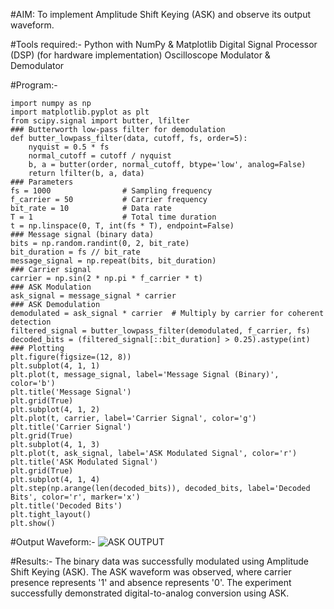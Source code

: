 #AIM:
To implement Amplitude Shift Keying (ASK) and observe its output waveform.

#Tools required:-
Python with NumPy & Matplotlib Digital Signal Processor (DSP) (for hardware implementation) Oscilloscope Modulator & Demodulator

#Program:-
```
import numpy as np
import matplotlib.pyplot as plt
from scipy.signal import butter, lfilter
### Butterworth low-pass filter for demodulation
def butter_lowpass_filter(data, cutoff, fs, order=5):
    nyquist = 0.5 * fs
    normal_cutoff = cutoff / nyquist
    b, a = butter(order, normal_cutoff, btype='low', analog=False)
    return lfilter(b, a, data)
### Parameters
fs = 1000                # Sampling frequency
f_carrier = 50           # Carrier frequency
bit_rate = 10            # Data rate
T = 1                    # Total time duration
t = np.linspace(0, T, int(fs * T), endpoint=False)
### Message signal (binary data)
bits = np.random.randint(0, 2, bit_rate)
bit_duration = fs // bit_rate
message_signal = np.repeat(bits, bit_duration)
### Carrier signal
carrier = np.sin(2 * np.pi * f_carrier * t)
### ASK Modulation
ask_signal = message_signal * carrier
### ASK Demodulation
demodulated = ask_signal * carrier  # Multiply by carrier for coherent detection
filtered_signal = butter_lowpass_filter(demodulated, f_carrier, fs)
decoded_bits = (filtered_signal[::bit_duration] > 0.25).astype(int)
### Plotting
plt.figure(figsize=(12, 8))
plt.subplot(4, 1, 1)
plt.plot(t, message_signal, label='Message Signal (Binary)', color='b')
plt.title('Message Signal')
plt.grid(True)
plt.subplot(4, 1, 2)
plt.plot(t, carrier, label='Carrier Signal', color='g')
plt.title('Carrier Signal')
plt.grid(True)
plt.subplot(4, 1, 3)
plt.plot(t, ask_signal, label='ASK Modulated Signal', color='r')
plt.title('ASK Modulated Signal')
plt.grid(True)
plt.subplot(4, 1, 4)
plt.step(np.arange(len(decoded_bits)), decoded_bits, label='Decoded Bits', color='r', marker='x')
plt.title('Decoded Bits')
plt.tight_layout()
plt.show()
```
#Output Waveform:-
![ASK OUTPUT](https://github.com/user-attachments/assets/9a87b8e3-d879-435d-bd95-c36310134f28)

#Results:-
The binary data was successfully modulated using Amplitude Shift Keying (ASK). The ASK waveform was observed, where carrier presence represents '1' and absence represents '0'. The experiment successfully demonstrated digital-to-analog conversion using ASK.
